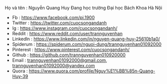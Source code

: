 Họ và tên : Nguyễn Quang Huy
Đang học trường Đại học Bách Khoa Hà Nội

- Fb : https://www.facebook.com/pi.1900
- Twitter : https://twitter.com/cuocsongandanh
- Ig : https://www.instagram.com/cuocsongandanh/
- Reddit : https://www.reddit.com/user/trannguyenhan
- Linkedln : https://www.linkedin.com/in/nguyen-quang-huy-25610b1a0/
- Spiderum : https://spiderum.com/nguoi-dung/trannguyenhan01092000
- Pinterest : https://www.pinterest.com/cuocsongandanh/
- Github : https://github.com/trannguyenhan010920000
- Email : trannguyenhan01092000@gmail.com, trannguyenhan01092000@yandex.com
- Quora : https://www.quora.com/profile/Nguy%E1%BB%85n-Quang-Huy-39
